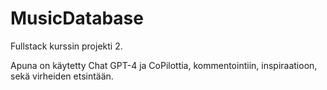 # MusicDatabase
Fullstack kurssin projekti 2.

Apuna on käytetty Chat GPT-4 ja CoPilottia, kommentointiin, inspiraatioon, sekä virheiden etsintään.
